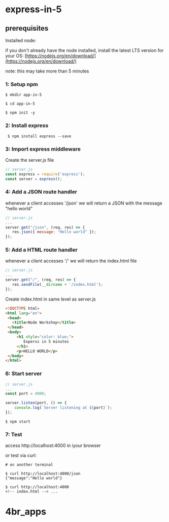 # express-in-5

## prerequisites
Installed node:

if you don't already have the node installed,
install the latest LTS version for your OS:
[https://nodejs.org/en/download/](https://nodejs.org/en/download/)

note: this may take more than 5 minutes


### 1: Setup npm
``` $ mkdir app-in-5 ```

``` $ cd app-in-5 ```

``` $ npm init -y ```

### 2:  Install express
``` $ npm install express --save```

### 3:  Import express middleware
Create the server.js file
```javascript
// server.js
const express = require('express');
const server = express();

```

### 4: Add a JSON route handler 
whenever a client accesses '/json' we will return a JSON with the message "hello world"
```javascript
// server.js
...
server.get("/json", (req, res) => {
   res.json({ message: "Hello world" });
});
```

### 5: Add a HTML route handler  
whenever a client accesses '/' we will return the index.html file
```javascript
// server.js
...
server.get("/", (req, res) => {
   res.sendFile(__dirname + '/index.html');
});
```
Create index.html in same level as server.js
```html
<!DOCTYPE html>
<html lang="en">
 <head>
   <title>Node Workshop</title>
 </head>
 <body>
     <h1 style="color: blue;">
        Experss in 5 minutes
     </h1>
     <p>HELLO WORLD</p>
 </body>
</html>
```

### 6: Start server
```javascript
// server.js
...
const port = 4000;

server.listen(port, () => {
    console.log(`Server listening at ${port}`);
});
```

```
$ npm start
```

### 7: Test
access http://localhost:4000 in iyour browser

or test via curl:
```
# on another terminal

$ curl http://localhost:4000/json
{"message":"Hello world"}

$ curl http://localhost:4000
<!-- index.html --> ...
```
# 4br_apps
